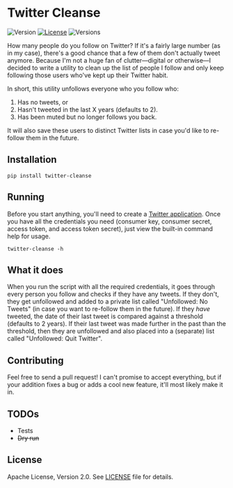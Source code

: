 Twitter Cleanse
===============

![Version](https://img.shields.io/pypi/v/twitter-cleanse.svg?style=flat)
[![License](https://img.shields.io/pypi/l/twitter-cleanse.svg?style=flat)](LICENSE)
![Versions](https://img.shields.io/pypi/pyversions/twitter-cleanse.svg?style=flat)

How many people do you follow on Twitter? If it's a fairly large number (as in my case), there's a good chance that a few of them don't actually tweet anymore. Because I'm not a huge fan of clutter—digital or otherwise—I decided to write a utility to clean up the list of people I follow and only keep following those users who've kept up their Twitter habit.

In short, this utility unfollows everyone who you follow who:

1. Has no tweets, or
2. Hasn't tweeted in the last X years (defaults to 2).
3. Has been muted but no longer follows you back.

It will also save these users to distinct Twitter lists in case you'd like to re-follow them in the future.

Installation
------------

    pip install twitter-cleanse

Running
-------

Before you start anything, you'll need to create a [Twitter application](https://apps.twitter.com/app/new). Once you have all the credentials you need (consumer key, consumer secret, access token, and access token secret), just view the built-in command help for usage.

    twitter-cleanse -h

What it does
------------

When you run the script with all the required credentials, it goes through every person you follow and checks if they have any tweets. If they don't, they get unfollowed and added to a private list called "Unfollowed: No Tweets" (in case you want to re-follow them in the future). If they _have_ tweeted, the date of their last tweet is compared against a threshold (defaults to 2 years). If their last tweet was made further in the past than the threshold, then they are unfollowed and also placed into a (separate) list called "Unfollowed: Quit Twitter".

Contributing
------------

Feel free to send a pull request! I can't promise to accept everything, but if your addition fixes a bug or adds a cool new feature, it'll most likely make it in.

TODOs
-----

* Tests
* ~~Dry run~~

License
-------

Apache License, Version 2.0. See [LICENSE](LICENSE) file for details.

